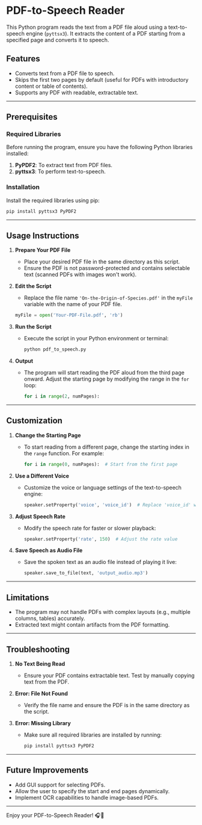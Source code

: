 # PDF-to-Speech Reader

This Python program reads the text from a PDF file aloud using a text-to-speech engine (`pyttsx3`). It extracts the content of a PDF starting from a specified page and converts it to speech.

## Features

- Converts text from a PDF file to speech.
- Skips the first two pages by default (useful for PDFs with introductory content or table of contents).
- Supports any PDF with readable, extractable text.

---

## Prerequisites

### Required Libraries

Before running the program, ensure you have the following Python libraries installed:

1. **PyPDF2**: To extract text from PDF files.
2. **pyttsx3**: To perform text-to-speech.

### Installation

Install the required libraries using pip:
```bash
pip install pyttsx3 PyPDF2
```

---

## Usage Instructions

1. **Prepare Your PDF File**  
   - Place your desired PDF file in the same directory as this script.
   - Ensure the PDF is not password-protected and contains selectable text (scanned PDFs with images won't work).

2. **Edit the Script**  
   - Replace the file name `'On-the-Origin-of-Species.pdf'` in the `myFile` variable with the name of your PDF file.
   ```python
   myFile = open('Your-PDF-File.pdf', 'rb')
   ```

3. **Run the Script**  
   - Execute the script in your Python environment or terminal:
     ```bash
     python pdf_to_speech.py
     ```

4. **Output**  
   - The program will start reading the PDF aloud from the third page onward. Adjust the starting page by modifying the range in the `for` loop:
     ```python
     for i in range(2, numPages):
     ```

---

## Customization

1. **Change the Starting Page**
   - To start reading from a different page, change the starting index in the `range` function. For example:
     ```python
     for i in range(0, numPages):  # Start from the first page
     ```

2. **Use a Different Voice**
   - Customize the voice or language settings of the text-to-speech engine:
     ```python
     speaker.setProperty('voice', 'voice_id')  # Replace 'voice_id' with a valid ID
     ```

3. **Adjust Speech Rate**
   - Modify the speech rate for faster or slower playback:
     ```python
     speaker.setProperty('rate', 150)  # Adjust the rate value
     ```

4. **Save Speech as Audio File**  
   - Save the spoken text as an audio file instead of playing it live:
     ```python
     speaker.save_to_file(text, 'output_audio.mp3')
     ```

---

## Limitations

- The program may not handle PDFs with complex layouts (e.g., multiple columns, tables) accurately.
- Extracted text might contain artifacts from the PDF formatting.

---

## Troubleshooting

1. **No Text Being Read**
   - Ensure your PDF contains extractable text. Test by manually copying text from the PDF.

2. **Error: File Not Found**
   - Verify the file name and ensure the PDF is in the same directory as the script.

3. **Error: Missing Library**
   - Make sure all required libraries are installed by running:
     ```bash
     pip install pyttsx3 PyPDF2
     ```

---

## Future Improvements

- Add GUI support for selecting PDFs.
- Allow the user to specify the start and end pages dynamically.
- Implement OCR capabilities to handle image-based PDFs.

---

Enjoy your PDF-to-Speech Reader! 🎧📖
